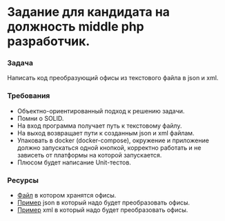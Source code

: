 # Задание для кандидата на должность middle php разработчик.

### Задача
Написать код преобразующий офисы из текстового файла в json и xml.

### Требования
* Объектно-ориентированный подход к решению задачи.
* Помни о SOLID.
* На вход программа получает путь к текстовому файлу.
* На выход возвращает пути к созданным json и xml файлам.
* Упаковать в docker (docker-compose), окружение и приложение должно запускаться одной кнопкой, корректно работать и не зависеть от платформы на которой запускается.
* Плюсом будет написание Unit-тестов.


### Ресурсы
* [Файл](offices.txt) в котором хранятся офисы.
* [Пример](offices.json) json в который надо будет преобразовать офисы.
* [Пример](offices.xml) xml в который надо будет преобразовать офисы.
